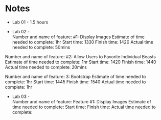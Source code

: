# Notes  

- Lab 01 - 1.5 hours  

- Lab 02 -  
Number and name of feature: #1: Display Images
Estimate of time needed to complete: 1hr 
Start time: 1330
Finish time: 1420
Actual time needed to complete: 50mins

Number and name of feature: #2: Allow Users to Favorite Individual Beasts
Estimate of time needed to complete: 1hr
Start time: 1420
Finish time: 1440
Actual time needed to complete: 20mins

Number and name of feature: 3: Bootstrap
Estimate of time needed to complete: 1hr
Start time: 1445
Finish time: 1540
Actual time needed to complete: 1hr

- Lab 03 -  
Number and name of feature: Feature #1: Display Images
Estimate of time needed to complete: 
Start time: 
Finish time: 
Actual time needed to complete: 